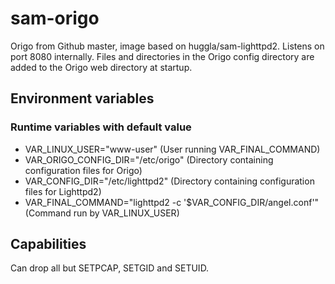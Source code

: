 # sam-origo
Origo from Github master, image based on huggla/sam-lighttpd2. Listens on port 8080 internally. Files and directories in the Origo config directory are added to the Origo web directory at startup.

## Environment variables
### Runtime variables with default value
* VAR_LINUX_USER="www-user" (User running VAR_FINAL_COMMAND)
* VAR_ORIGO_CONFIG_DIR="/etc/origo" (Directory containing configuration files for Origo)
* VAR_CONFIG_DIR="/etc/lighttpd2" (Directory containing configuration files for Lighttpd2)
* VAR_FINAL_COMMAND="lighttpd2 -c '\$VAR_CONFIG_DIR/angel.conf'" (Command run by VAR_LINUX_USER)

## Capabilities
Can drop all but SETPCAP, SETGID and SETUID.
